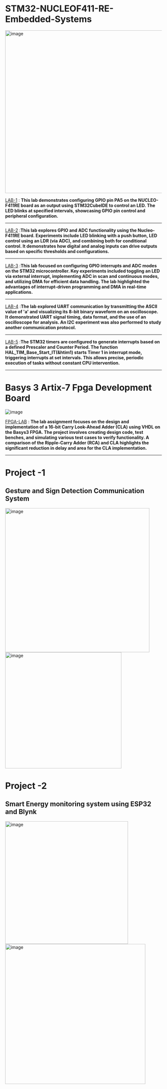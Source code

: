 # STM32-NUCLEOF411-RE-Embedded-Systems  

  <img width="524" alt="image" src="https://github.com/user-attachments/assets/98a83f08-be79-4100-8ec5-8bf9837b1de7" />   
  

<a href="https://github.com/PatilKeerthi/STM32-NUCLEOF411-RE/blob/54921c766310a2a2dc308140ddd6e5342cc18871/LAB1.pdf">LAB-1</a> : **This lab demonstrates configuring GPIO pin PA5 on the NUCLEO-F411RE board as an output using STM32CubeIDE to control an LED. The LED blinks at specified intervals, showcasing GPIO pin control and peripheral configuration.** 

--------------------------------------------------------------------------------------------------------------------------------------------------------------


<a href="https://github.com/PatilKeerthi/STM32-NUCLEOF411-RE/blob/2133baebc04678125dce5039b8117656c939f33f/LAB2.pdf">LAB-2</a> :**This lab explores GPIO and ADC functionality using the Nucleo-F411RE board. Experiments include LED blinking with a push button, LED control using an LDR (via ADC), and combining both for conditional control. It demonstrates how digital and analog inputs can drive outputs based on specific thresholds and configurations.**    

--------------------------------------------------------------------------------------------------------------------------------------------------------------

<a href="https://github.com/PatilKeerthi/STM32-NUCLEOF411-RE/blob/4b25f885f293524c86e3e1d372195d1391d140bf/LAB3.pdf">LAB-3</a> :**This lab focused on configuring GPIO interrupts and ADC modes on the STM32 microcontroller. Key experiments included toggling an LED via external interrupt, implementing ADC in scan and continuous modes, and utilizing DMA for efficient data handling. The lab highlighted the advantages of interrupt-driven programming and DMA in real-time applications.**  

--------------------------------------------------------------------------------------------------------------------------------------------------------------

<a href="https://github.com/PatilKeerthi/STM32-NUCLEOF411-RE/blob/b5995d207a7812cc77d3ce784008aee8365b37f9/LAB4.pdf">LAB-4</a> :**The lab explored UART communication by transmitting the ASCII value of 'a' and visualizing its 8-bit binary waveform on an oscilloscope. It demonstrated UART signal timing, data format, and the use of an oscilloscope for analysis. An I2C experiment was also performed to study another communication protocol.**   

--------------------------------------------------------------------------------------------------------------------------------------------------------------

<a href="https://github.com/PatilKeerthi/STM32-NUCLEOF411-RE/blob/5d006ed23e9c808308c752761ebbd9a520012711/LAB5%20.pdf">LAB-5</a> :**The STM32 timers are configured to generate interrupts based on a defined Prescaler and Counter Period. The function HAL_TIM_Base_Start_IT(&htim1) starts Timer 1 in interrupt mode, triggering interrupts at set intervals. This allows precise, periodic execution of tasks without constant CPU intervention.**   

--------------------------------------------------------------------------------------------------------------------------------------------------------------   

# Basys 3 Artix-7 Fpga Development Board

  ![image](https://github.com/user-attachments/assets/8c443498-926e-47df-a280-cfe5fcf6c63b)         

  <a href="https://github.com/PatilKeerthi/STM32-NUCLEOF411-RE/blob/39edbe261b310b3f3c7904edb6aa3bc5b287ea51/FPGA%20LAB.pdf">FPGA-LAB</a> : **The lab assignment focuses on the design and implementation of a 16-bit Carry Look-Ahead Adder (CLA) using VHDL on the Basys3 FPGA. The project involves creating design code, test benches, and simulating various test cases to verify functionality. A comparison of the Ripple-Carry Adder (RCA) and CLA highlights the significant reduction in delay and area for the CLA implementation.**  

--------------------------------------------------------------------------------------------------------------------------------------------------------------

# Project -1  
## Gesture and Sign Detection Communication System  
  
   <img width="464" alt="image" src="https://github.com/user-attachments/assets/65c44477-c185-453b-822e-86a0657f4103" />   
    <img width="374" alt="image" src="https://github.com/user-attachments/assets/bc84dbcc-6fea-4b34-831b-c44cd37e1e3b" />
 

# Project -2  
## Smart Energy monitoring system using ESP32 and Blynk  

<img width="395" alt="image" src="https://github.com/user-attachments/assets/53dd7508-df19-4ca9-9598-81b900ae8e70" />        

  
<img width="451" alt="image" src="https://github.com/user-attachments/assets/7959cf73-d70d-414a-a318-33da9b675559" />


